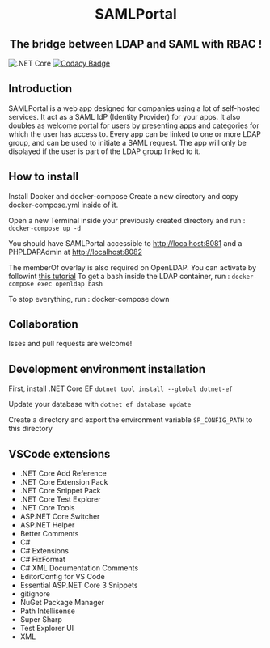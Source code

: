 <h1 align="center">
SAMLPortal  
</h1>

<h2 align="center">
The bridge between LDAP and SAML with RBAC !
</h2>

![.NET Core](https://github.com/Zegorax/SAMLPortal/workflows/.NET%20Core/badge.svg)
[![Codacy Badge](https://api.codacy.com/project/badge/Grade/5f0fda20e96042ceae2f98ccbb4c2e30)](https://app.codacy.com/manual/luca_6/SAMLPortal?utm_source=github.com&utm_medium=referral&utm_content=Zegorax/SAMLPortal&utm_campaign=Badge_Grade_Settings)

## Introduction
SAMLPortal is a web app designed for companies using a lot of self-hosted services. It act as a SAML IdP (Identity Provider) for your apps. It also doubles as welcome portal for users by presenting apps and categories for which the user has access to.
Every app can be linked to one or more LDAP group, and can be used to initiate a SAML request. The app will only be displayed if the user is part of the LDAP group linked to it. 

## How to install
Install Docker and docker-compose
Create a new directory and copy docker-compose.yml inside of it.

Open a new Terminal inside your previously created directory and run :
`docker-compose up -d`

You should have SAMLPortal accessible to [http://localhost:8081](http://localhost:8081) and a PHPLDAPAdmin at [http://localhost:8082](http://localhost:8082)

The memberOf overlay is also required on OpenLDAP. You can activate by followint [this tutorial](https://tylersguides.com/guides/openldap-memberof-overlay/)
To get a bash inside the LDAP container, run : `docker-compose exec openldap bash`

To stop everything, run : docker-compose down

## Collaboration
Isses and pull requests are welcome!

## Development environment installation
First, install .NET Core EF
`dotnet tool install --global dotnet-ef`

Update your database with
`dotnet ef database update`

Create a directory and export the environment variable `SP_CONFIG_PATH` to this directory

## VSCode extensions
-   .NET Core Add Reference
-   .NET Core Extension Pack
-   .NET Core Snippet Pack
-   .NET Core Test Explorer
-   .NET Core Tools
-   ASP.NET Core Switcher
-   ASP.NET Helper
-   Better Comments
-   C#
-   C# Extensions
-   C# FixFormat
-   C# XML Documentation Comments
-   EditorConfig for VS Code
-   Essential ASP.NET Core 3 Snippets
-   gitignore
-   NuGet Package Manager
-   Path Intellisense
-   Super Sharp
-   Test Explorer UI
-   XML